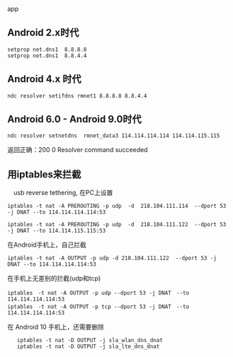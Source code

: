app<!--
author: lizhiwei
head: 
date: 2019-09-09
title: Android中如何修改4G5G移动数据网络的DNS
tags: https,sniffer,mitm
images: 
category: network
status: publish
summary: Android早期版本可以改属性
-->


## Android 2.x时代

    setprop net.dns1  8.8.8.8
    setprop net.dns1  8.8.4.4

## Android 4.x 时代

    ndc resolver setifdns rmnet1 8.8.8.8 8.8.4.4

## Android 6.0 - Android 9.0时代


    ndc resolver setnetdns  rmnet_data3 114.114.114.114 114.114.115.115 

返回正确：200 0 Resolver command succeeded


## 用iptables来拦截

　usb reverse tethering, 在PC上设置

    iptables -t nat -A PREROUTING -p udp  -d  218.104.111.114  --dport 53 -j DNAT --to 114.114.114.114:53

    iptables -t nat -A PREROUTING -p udp  -d  218.104.111.122  --dport 53 -j DNAT --to 114.114.115.115:53


在Android手机上，自己拦截

    iptables -t nat -A OUTPUT -p udp -d 218.104.111.122  --dport 53 -j DNAT --to 114.114.114.114:53



在手机上无差别的拦截(udp和tcp)

    iptables　-t nat -A OUTPUT -p udp --dport 53 -j DNAT　--to 114.114.114.114:53
    iptables　-t nat -A OUTPUT -p tcp --dport 53 -j DNAT　--to 114.114.114.114:53


在 Android 10 手机上，还需要删除

       iptables -t nat -D OUTPUT -j sla_wlan_dns_dnat
       iptables -t nat -D OUTPUT -j sla_lte_dns_dnat



 


